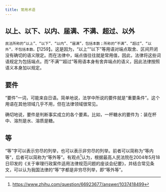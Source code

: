 ```yaml
---
title: 常用术语
---
```


<head><title>常用术语 | 奶龙都能看懂的民法总则手册 | 李振宇</title></head>

## 以上、以下、以内、届满、不满、超过、以外

`民法所称的“以上”、“以下”、“以内”、“届满”，包括本数；所称的“不满”、“超过”、“以外”，不包括本数。`【1259】。这是因为，“以上”“以下”等用语对端点取舍、区间开闭没有确切的语义限定。而在法律中，端点值往往就是常用值，因此，法律将这些词语规定为包括端点。而“不满”“超过”等用语本身有舍弃端点的语义，因此法律按照语义本身加以规定。

## 要件

“要件”一词，可能来自日语。简单地说，法学中所说的要件就是“重要条件”。这个用语在其他领域几乎不用，但在法律领域很常见。

确切地说，要件是判断事实成立的各个要素。比如，一杯糖水的要件为：装在杯中、溶剂是水、溶质是糖。

## 等

“等”字可以表示穷尽的列举，也可以表示非穷尽的列举。前者可以简称为“等内等”，后者可以简称为“等外等”。有观点[^1]认为，根据最高人民法院在2004年5月18日印发的《关于审理行政案件适用法律规范问题的座谈会纪要》，并结合常见条文，可以认为我国法律的“等”字都是非穷尽列举，即“等外等”。

[^1]: https://www.zhihu.com/question/66923677/answer/1037418499
